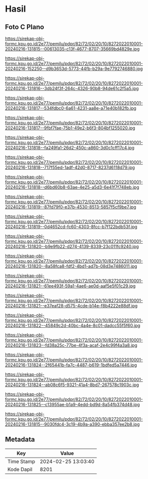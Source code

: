 # Hasil

## Foto C Plano

https://sirekap-obj-formc.kpu.go.id/2e77/pemilu/pdpr/82/72/02/20/10/8272022010001-20240216-131815--00613035-c13f-4677-8707-35669bd4829e.jpg

https://sirekap-obj-formc.kpu.go.id/2e77/pemilu/pdpr/82/72/02/20/10/8272022010001-20240216-152250--d9b3653d-5773-44fb-b29a-9e7792746880.jpg

https://sirekap-obj-formc.kpu.go.id/2e77/pemilu/pdpr/82/72/02/20/10/8272022010001-20240216-131816--3db24f3f-264c-4326-90b8-94de61c2f5a5.jpg

https://sirekap-obj-formc.kpu.go.id/2e77/pemilu/pdpr/82/72/02/20/10/8272022010001-20240216-131817--534fdbc0-6a61-4231-aa8e-a71e40b182fb.jpg

https://sirekap-obj-formc.kpu.go.id/2e77/pemilu/pdpr/82/72/02/20/10/8272022010001-20240216-131817--9fbf7fae-75b1-49e2-b6f3-804bf1255020.jpg

https://sirekap-obj-formc.kpu.go.id/2e77/pemilu/pdpr/82/72/02/20/10/8272022010001-20240216-131818--fa249fa1-26d2-450c-a860-3d0c1cff17c4.jpg

https://sirekap-obj-formc.kpu.go.id/2e77/pemilu/pdpr/82/72/02/20/10/8272022010001-20240216-131818--717f55ed-1adf-42d0-8717-8237d6118d79.jpg

https://sirekap-obj-formc.kpu.go.id/2e77/pemilu/pdpr/82/72/02/20/10/8272022010001-20240216-131818--d6bd60b8-63ae-4e25-a5d3-6e41f7f748eb.jpg

https://sirekap-obj-formc.kpu.go.id/2e77/pemilu/pdpr/82/72/02/20/10/8272022010001-20240216-131819--87fd79f0-e37b-4530-8513-5857f5cf9be7.jpg

https://sirekap-obj-formc.kpu.go.id/2e77/pemilu/pdpr/82/72/02/20/10/8272022010001-20240216-131819--0d4652cd-fc60-4303-8fcc-b7f122bdb53f.jpg

https://sirekap-obj-formc.kpu.go.id/2e77/pemilu/pdpr/82/72/02/20/10/8272022010001-20240216-131820--b9e9fb22-d274-4139-8339-23c011fc9240.jpg

https://sirekap-obj-formc.kpu.go.id/2e77/pemilu/pdpr/82/72/02/20/10/8272022010001-20240216-131820--8a58fca8-fdf2-4bd1-ad7b-08d3e7486011.jpg

https://sirekap-obj-formc.kpu.go.id/2e77/pemilu/pdpr/82/72/02/20/10/8272022010001-20240216-131821--61ee493f-59a1-4ae6-ae0d-aaf5e5f01c29.jpg

https://sirekap-obj-formc.kpu.go.id/2e77/pemilu/pdpr/82/72/02/20/10/8272022010001-20240216-131821--e37eaf28-d575-4cde-b14e-f8b4222e88df.jpg

https://sirekap-obj-formc.kpu.go.id/2e77/pemilu/pdpr/82/72/02/20/10/8272022010001-20240216-131822--45849c2d-40bc-4a4e-8c01-dadcc55f5f60.jpg

https://sirekap-obj-formc.kpu.go.id/2e77/pemilu/pdpr/82/72/02/20/10/8272022010001-20240216-131823--fd38a25c-77be-4f3a-acaf-2e4c99f4a3a8.jpg

https://sirekap-obj-formc.kpu.go.id/2e77/pemilu/pdpr/82/72/02/20/10/8272022010001-20240216-131824--2f65441b-fa7c-4487-b619-1bdfed5a7446.jpg

https://sirekap-obj-formc.kpu.go.id/2e77/pemilu/pdpr/82/72/02/20/10/8272022010001-20240216-131824--ab08c6f5-9321-41a4-8bd7-267578c1903c.jpg

https://sirekap-obj-formc.kpu.go.id/2e77/pemilu/pdpr/82/72/02/20/10/8272022010001-20240216-131825--c13955ae-b1a9-4edd-bd9d-8a54fb374d48.jpg

https://sirekap-obj-formc.kpu.go.id/2e77/pemilu/pdpr/82/72/02/20/10/8272022010001-20240216-131815--9030fdc4-3c19-4b9a-a390-ebba357ee2b8.jpg


## Metadata

| Key        | Value               |
| ---------- | ------------------- |
| Time Stamp | 2024-02-25 13:03:40 |
| Kode Dapil | 8201                |



